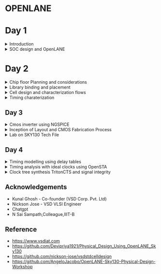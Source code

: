 # OPENLANE
# Day 1

<details>
  <summary>
    Introduction
  </summary>
**RISC-V Architecture**

RISC-V is an open-source instruction set architecture (ISA) designed for use in computer processors. It's named after the five "RISC" principles: Reduced Instruction Set Computing. Unlike proprietary ISAs like x86 (used by Intel and AMD) and ARM (used by various companies, including Apple and Qualcomm), RISC-V is open and freely available for anyone to use, modify, and implement. So C program will compile into assembly language and then converted into binary format. This binary will execute on the layout itself.

RISC-V is a versatile and open ISA that has the potential to disrupt the semiconductor industry by democratizing processor design and enabling a wide range of applications. Its openness, simplicity, and flexibility make it an attractive choice for both industry professionals and educational institutions. 




**Simplified RTL2GDS flow**


![rtlflow](https://github.com/IIITB-ARUL/OPENLANE/assets/140998631/7aee3c43-cf1c-407b-83a0-f60aedbecfa3)

**Synthesis**- Synthesis translates the design RTL into circuits made out of components from standard cell library.Here the high level HDL code is converted into gatelevel netlist.Gatelevel netlist is the functional equivalent of RTL.

Example:

```
always @(posedge clk)
  if(c)
    q<=a;
  else
    q<=b;
```
The synthesization of the above verilog code is

![synthesis](https://github.com/IIITB-ARUL/OPENLANE/assets/140998631/7b9bc10f-6d91-4497-b9e7-f0e19733d117)

**Standard Cells**-These are the building blocks of the standard cell library.These are pre-designed, pre-characterized, and pre-verified collections of logic gates and flip-flops that can be used as building blocks for creating digital logic circuits.These are available in different sizes and different flavours  to accommodate different design requirements.

These cells have regulaar layout which has fixed height whereas the width is a discrete variable.Each cell has different models or views which are utilized by  the EDA tools.One of the views is liberty view which consists  of delay model,power model,etc.



![stdcell](https://github.com/IIITB-ARUL/OPENLANE/assets/140998631/3108e86e-741e-43c6-8f20-4260bfb168a7)





**Floor Planning**-The main obejective of floor planning is to plan silicon area and robust power distribution.Floorplanning sets the foundation for subsequent steps in the physical design process, such as placement and routing.
Floorplanning includes the allocation of input and output pads or pins, ensuring that they are accessible for external connections and follow design rules, such as avoiding signal contention.

**Macro Floor Planning**-Macro floorplanning focuses specifically on the placement and arrangement of large functional blocks or macros within the chip. Macros are predefined, often complex modules or IP blocks.

**Chip Floor Planning**-Chip floorplanning involves the placement of all components and functional blocks on the entire semiconductor chip, from the highest hierarchy down to the individual standard cells.

**Placement**-Placement involves determining the specific locations and orientations of all the individual components, such as standard cells, macros, I/O pads, and other functional blocks, within the semiconductor chip's layout.
Components has to be placed close to each other to reduce interconnect delay to enable successful routing.

*Gobal Placement*

Here components are positoned optimally.Cells may overlap and also can go offrows.

*Detailed Placement*

Here the positions are obtained form the positions achieved by the global placement and altered minimally.

**Clock tree synthesis**-Its primary purpose is to create a well-structured and efficient clock distribution network throughout the chip. The clock tree ensures that clock signals reach all the sequential elements (e.g., flip-flops) with minimal skew, jitter, and power consumption.
>clock source - roots,clock elements - leaves.


**Routing**-Routing is a fundamental step in the physical design of integrated circuits (ICs) that follows placement and is responsible for creating the physical connections between various components, such as standard cells, macros, and I/O pads, on the semiconductor chip. Routing aims to establish the pathways for both the signal and power/ground nets, ensuring that signals can flow correctly between different parts of the chip while adhering to design constraints and rules.

**Physical verification**-Physical verification, also known as design rule checking (DRC) and layout versus schematic (LVS) checking, is concerned with the correctness and manufacturability of the physical layout of the IC. It involves ensuring that the layout adheres to the design rules and constraints of the semiconductor fabrication process. 

**Timing verification**-Timing verification is concerned with the performance and functionality of the IC with respect to timing requirements. It ensures that the design meets specified timing constraints and operates correctly under various conditions. 

**Sign-off**-Sign-off involves a comprehensive set of checks, analyses, and reviews to ensure that the design meets all specifications, performance targets, and manufacturing requirements. 

**GDSII File  Generation**-Once the layout is verified and passes all checks, the final step is to generate the GDSII file format, which represents the complete physical layout of the chip. The GDSII file contains the geometric information necessary for fabrication, including the shapes, layers, masks, and other relevant details.

</details>



<details>
  <summary>
    SOC design and OpenLANE
  </summary>
  

**OpenLane and Strive chipsets**

OpenLane is an open-source digital ASIC (Application-Specific Integrated Circuit) design flow and toolchain that helps engineers and designers automate the process of designing and manufacturing custom integrated circuits. It is primarily used for creating semiconductor chips for various applications, such as microprocessors, memory chips, and custom ASICs.

![strivefamily](https://github.com/IIITB-ARUL/OPENLANE/assets/140998631/1e821aee-b987-4814-ad00-0d77c7689140)


**OpenLane ASIC Flow**

![olasicflow](https://github.com/IIITB-ARUL/OPENLANE/assets/140998631/bcc8a481-0fd8-49ff-819b-645db677e6b4)



**OpenLane Installation**

**Installation of dependencies**

```
sudo apt-get update
sudo apt-get upgrade
sudo apt install -y build-essential python3 python3-venv python3-pip make git
```

**Docker Installation**

```
sudo apt install apt-transport-https ca-certificates curl software-properties-common
curl -fsSL https://download.docker.com/linux/ubuntu/gpg | sudo gpg --dearmor -o /usr/share/keyrings/docker-archive-keyring.gpg

echo "deb [arch=amd64 signed-by=/usr/share/keyrings/docker-archive-keyring.gpg] https://download.docker.com/linux/ubuntu $(lsb_release -cs) stable" | sudo tee /etc/apt/sources.list.d/docker.list > /dev/null

sudo apt update
sudo apt install docker-ce docker-ce-cli containerd.io
sudo docker run hello-world

sudo groupadd docker
sudo usermod -aG docker $USER
sudo reboot 


# Check for installation
sudo docker run hello-world
```

**Installation of OpenLane**

```
cd $HOME
git clone https://github.com/The-OpenROAD-Project/OpenLane --recurse-submodules 
cd OpenLane
make
make test
cd /home/arulvignesh/OpenLane/designs/ci
cp -r * ../
```  

**Synthesis in OpenLane**

```
cd ~/OpenLane
make mount
./flow.tcl -interactive
package require openlane 0.9
prep -design picorv32a
run_synthesis

```

Synthesis statistics:

![reports](https://github.com/IIITB-ARUL/OPENLANE/assets/140998631/5ac46367-4731-4aa2-93cb-49f361b43bd1)



>Flop ratio = Number of D Flip flops/total Number of cells    =  1596/10104   = 0.1579

            
             


             
</details>




# Day 2

<details>
  <summary>
    Chip floor Planning and considerations
  </summary>

**Width and height of core and die**-Core is where the logic blocks are placed and this seats at the center of the die. The width and height depends on dimensions of each standard cells on the netlist. **Utilization factor is (area occupied by netlist)/(total area of the core)**. In practical scenario, utilization factor is 0.5 to 0.6. This is space occupied by netlist only, the remaining space is for routing and more additional cells. **Aspect ratio is (height)/(width)** of core, so only aspect ratio of 1 will produce a square core shape.

**Preplaced Cells**-These are reusable complex logicblocks or modules or IPs or macros that is already implemented (memory, clock-gating cell, mux, comparator...) . The placement on the core is user-defined and must be done before placement and routing (thus preplaced cells). The automated place and route tools will not be able to touch and move these preplaced cells so this must be very well defined

**Decoupling capacitors**-During a logic state change an increased demand on current behavior happens. Resistance in a non-idea circuit means there are multiple voltage drops betwen the supply and logic circuit.

>Noise Margin : voltages should be inside a logic margin value (NM_l or NM_h) do be detected as 0 or 1, respectively. Voltage drops can affect the result for the logic outcome (undefined region). Decoupling capacitors are placed next to the preplaced cells to prevent the voltage drops during transition.


![decap](https://github.com/IIITB-ARUL/Physical_design_using_OPENLANE/assets/140998631/2df18d9c-f43a-49f4-8703-1ca9e025ea62)



**Power Planning**-Power Planning Decoupling capactor for sourcing logic blocks with enough current is not feasible to be applied all over the chip but only on the critical elements (preplaced complex logicblocks). Large number of elements switching to logic 0 might cause ground bounce due to large amount of current that needs to be sink at the same time, and switcing to logic 1 might cause voltage droop due to not enough current from the powersource to source needed current of all elements. Ground bounce and voltage droop might cause the voltage to not be within the noise margin range. The solution is to have multiple powersource taps (power mesh) where elements can source current from the nearest VDD and sink current to the nearest VSS tap. This is the reason why most chips have multiple powersource pins.



**Pin placement**-Taking into account the inputs, outputs and preplaced cells, the netlist is defined (via VHDL/Verilog).
Normally input and output pins are placed at opposite sides of the core.
Pin placement also depends on where the logic blocks are placed - this requires a full understanding of the design.
The communication ("handshake") between frontend team (that defined the network connectivity) and backend team (that defines the pin placement) is also critical.
Clock ports are bigger in size, as the clock drives the flip flops and require more current/less resistance.



Floorplan envrionment variables or switches:

    FP_CORE_UTIL - floorplan core utilisation
    FP_ASPECT_RATIO - floorplan aspect ratio
    FP_CORE_MARGIN - Core to die margin area
    FP_IO_MODE - defines pin configurations (1 = equidistant/0 = not equidistant)
    FP_CORE_VMETAL - vertical metal layer
    FP_CORE_HMETAL - horizontal metal layer


![floorplan](https://github.com/IIITB-ARUL/Physical_design_using_OPENLANE/assets/140998631/fbd35697-9616-4dfe-b014-db930b7e1138)



**Lab**

**Run floorplan on OpenLane:** `% run_floorplan`


Floorplan envrionment variables or switches:

    FP_CORE_UTIL - floorplan core utilisation
    FP_ASPECT_RATIO - floorplan aspect ratio
    FP_CORE_MARGIN - Core to die margin area
    FP_IO_MODE - defines pin configurations (1 = equidistant/0 = not equidistant)
    FP_CORE_VMETAL - vertical metal layer
    FP_CORE_HMETAL - horizontal metal layer

 
**Check the results.** The output of this stage is `runs/[date]/results/floorplan/picorv32.def` which is a [design exchange format](https://teamvlsi.com/2020/08/def-file-in-vlsi-design-exchange.html), containing the die area and positions. 
```
...........
DESIGN picorv32a ;
UNITS DISTANCE MICRONS 1000 ;
DIEAREA ( 0 0 ) ( 660685 671405 ) ;
............
```
The die area here is in database units and 1 micron is equivalent to 1000 database units. **Thus area of the die is (660685/1000)microns\*(671405/1000)microns = 443587 microns squared.** 

**View the layout on magic**. Open def file using `magic`:  

```
magic -T /home/arulvignesh/OpenLane/vsdstdcelldesign/libs/sky130A.tech lef read tmp/merged.nom.lef def read results/floorplan/picorv32a.def &

```
![floorplan1](https://github.com/IIITB-ARUL/Physical_design_using_OPENLANE/assets/140998631/601facbc-1d47-4f34-9b93-2c7344326bf4)
![floorplan2](https://github.com/IIITB-ARUL/Physical_design_using_OPENLANE/assets/140998631/d079cbf6-7966-4366-8002-e2f99b30c7ad)
![floorplan](https://github.com/IIITB-ARUL/Physical_design_using_OPENLANE/assets/140998631/9a94d940-f61a-461c-abe2-b2a73fe8b450)

To center the view, press "s" to select whole die then press "v" to center the view. Point the cursor to a cell then press "s" to select it, zoom into it by pressing 'z". Type "what" in `tkcon` to display information of selected object. These objects might be IO pin, decap cell, or well taps as shown below.  


![floorplan3](https://github.com/IIITB-ARUL/Physical_design_using_OPENLANE/assets/140998631/818c9f05-993e-4a6c-aafa-9ba96a1a5899)

</details>
<details>
  <summary>
    Library binding and placement
  </summary>


**Placement**

First we need to bind the netlist with physical cells. We have shapes for OR, AND and every cell for pratice purpose. But in reality we dont have such shapes, we have give an physical dimensions like rectangles or squares weight and width. This information is given in libs and lefs. Now we place these cells in our design by initilaising it.

![placement1](https://github.com/IIITB-ARUL/Physical_design_using_OPENLANE/assets/140998631/0cb284b4-ecec-45f2-8d07-dae5ab220739)
![placement2](https://github.com/IIITB-ARUL/Physical_design_using_OPENLANE/assets/140998631/d2126daf-d80d-4583-9c8a-d0dfd382dc14)



**Optimization**

The next step is placement. Once we initial the design, the logic cells in netlist in its physical dimisoins is placed on the floorplan. Placement is perfomed in 2 stages:

Global Placement: Cells will be placed randomly in optimal positions which may not be legal and cells may overlap. Optimization is done through reduction of half parameter wire length. Detailed Placement: It alters the position of cells post global placement so as to legalise them. Legalisation of cells is important from timing point of view.

Optimization is stage where we estimate the lenght and capictance, based on that we add buffers. Ideally, Optimization is done for better timing.

![placement3](https://github.com/IIITB-ARUL/Physical_design_using_OPENLANE/assets/140998631/d3f85659-9c29-4df4-bf4d-89016cc08b80)


**Run placement:** `% run_placement`. This commmand is a wrapper which does global placement (performed by RePlace tool), Optimization (by Resier tool), and detailed placement (by OpenDP tool). It displays hundreds of iterations displaying HPWL and OVFL. The algorithm is said to be converging if the overflow is decreasing. It also checks the legality. 

**View the output of this stage**. The output of this stage is `runs/[date]/results/placement/picorv32a.placement.def.` To see actual layout after placement, open def file using `magic`:  

```
magic -T /home/arulvignesh/Openlane/vsdstdcelldesign/libs/sky130A.tech lef read tmp/merged.nom.lef def read results/placement/picorv32.def &
```
![placementOL](https://github.com/IIITB-ARUL/Physical_design_using_OPENLANE/assets/140998631/86cd041a-7df4-4730-829e-4bb8d4646fbe)

![placementOL1](https://github.com/IIITB-ARUL/Physical_design_using_OPENLANE/assets/140998631/a3289db5-185c-43ba-a36d-0e63682e6363)
![placementOL2](https://github.com/IIITB-ARUL/Physical_design_using_OPENLANE/assets/140998631/c9c5e61e-5675-4984-9b0f-ab283bc5e71e)


</details>

<details>
  <summary>
    Cell design and characterization flows
  </summary>

**Library Characterization:**
Of all RTL-to-GDSII stages, one common thing that the EDA tool always need is data from the library of gates which keeps all standards cells (and, or, buffer gates,...), macros, IPs, decaps, etc. Same cells might have different flavors inside the library (different sizes, delays, threshold voltage). Bigger cell sizes means bigger drive strength to drive longer and thicker wires. Bigger threshold voltage (due to bigger size) will take more time to switch(slower clock) than those with smaller threshold voltage.  

A single cell needs to go through the cell design flow. The inputs to make a single cell comes from the foundry Process Design Kits:
 - DRC & LVS Rules = tech files and poly subtrate paramters (CUSTOME LAYOUT COURSE)
 - SPICE Models  = Threshold, linear regions, saturation region equations with added foundry parameters. Including NMOS and PMOS parameteres (Ciruit Deisgn and Spice simulation Course)
 - User defined Spec = Cell height (separation between power and ground rail), Cell width (depends on drive strength), supply voltage, metal layer requirement (which metal layer the cell needs to work)

The library cell developer must adhere to the rules given on the inputs so that when the cell is used on a real design, there will be no errors. Next is design the library cell:
1. Design the circuit function (Output: circuit design language (CDL))
2. Model the pmos and nmos that meets input library requirement
3. Layout the design using Euler's path and sticky diagram to produce best area. This can be done on `magic` layout tool.The outputs are:
   - GDSII (layout file)
   - LEF (defines the width and height of cell)
   - extract spice netlist .cir (parasitics of each element of cell: resistance, capacitance)
 Afte design is characterization using GUNA software, where the outputs are timing, noise, and power characterization.

</details>
<details>
  <summary>
    Timing charaterization
  </summary>


  ### Timing characterisation

In standard cell characterisation, One of the classification of libs is timing characterisation.

Timing defintion | Value
------------ | -------------
slew_low_rise_thr  | 20% value
slew_high_rise_thr |  80% value
slew_low_fall_thr | 20% value
slew_high_fall_thr | 80% value
in_rise_thr | 50% value
in_fall_thr | 50% value
out_rise_thr | 50% value
out_fall_thr | 50% value

### Propagation Delay and Transition Time

#### Propagation Delay:
The time difference between when the transitional input reaches 50% of its final value and when the output reaches 50% of its final value. Poor choice of threshold values lead to negative delay values. Even thought you have taken good threshold values, sometimes depending upon how good or bad the slew, the dealy might be still +ve or -ve.

```
Propagation delay = time(out_thr) - time(in_thr)
```
#### Transition Time:

The time it takes the signal to move between states is the transition time , where the time is measured between 10% and 90% or 20% to 80% of the signal levels.

```
Rise transition time = time(slew_high_rise_thr) - time (slew_low_rise_thr)

Low transition time = time(slew_high_fall_thr) - time (slew_low_fall_thr)
```


</details>

## Day 3
<details>
  <summary>
    Cmos inverter using NGSPICE
  </summary>


 Configurations on OpenLANE can be changed on the flight. For example, to change IO_mode to be not equidistant, use `% set ::env(FP_IO_MODE) 2;` on OpenLANE. The IO pins will not be equidistant on mode 2 (default of 1). Run floorplan again via `% run_floorplan` and view the def layout on magic. However, changing the configuration on the fly will not change the `runs/config.tcl`, the configuration will only be available on the current session. To echo current value of variable: `echo $::env(FP_IO_MODE)`


### Designing a Library Cell:
1. SPICE deck = component connectivity (basically a netlist) of the CMOS inverter.
2. SPICE deck values = value for W/L (0.375u/0.25u means width is 375nm and lengthis 250nm). PMOS should be wider in width(2x or 3x) than NMOS. The gate and supply voltages are normally a multiple of length (in the example, gate voltage can be 2.5V)  
3. Add nodes to surround each component and name it. This will be used in SPICE to identify a component.    

**Notes:**
 - Width is the length of source and drain. Length is the distance between source and drain
 - PMOS' hole carrier is slower than NMOS' electron carrier mobility, so to match the rise and fall time PMOS must be thicker (less resistance thus higher mobility) than NMOS  
 - A good refresher on MOSFETS and CMOS [is this video](https://www.youtube.com/watch?v=oSrUsM0hoPs) and [this site.](http://courseware.ee.calpoly.edu/~dbraun/courses/ee307/F02/02_Shelley/Section2_BasilShelley.htm)

### SPICE Deck Netlist Description:  

![cmos](https://github.com/IIITB-ARUL/Physical_design_using_OPENLANE/assets/140998631/f4353e82-90e6-42c7-b778-e234674dd365)

**Notes:**
 - Syntax for the PMOS and NMOS descriptiom:
     - `[component name] [drain] [gate] [source] [substrate] [transistor type] W=[width] L=[length]`
 - All components are described based on nodes and its values
 - `.op` is the start of SPICE simulation operation where Vin will be sweep from 0 to 2.5 with 0.5 steps
 - `tsmc_025um_model.mod` is the model file containing the technological parameters for the 0.25um NMOS and PMOS
The steps to simulate in SPICE:
```
source [filename].cir
run
setplot 
dc1 
plot out vs in 
```  

### SPICE Analysis for Switching Threshold and Propagation Delay:
CMOS robustness depends on:  

1. Switching threshold = Vin is equal to Vout. This the point where both PMOS and NMOS is in saturation or kind of turned on, and leakage current is high. If PMOS is thicker than NMOS, the CMOS will have higher switching threshold (1.2V vs 1V) while threshold will be lower when NMOS becomes thicker.

2. Propagation delay = rise or fall delay

DC transfer analysis is used for finding switching threshold. SPICE DC analysis below uses DC input of 2.5V. Simulation operation is DC sweep from 0V to 2.5V by 0.05V steps:
```
Vin in 0 2.5
*** Simulation Command ***
.op
.dc Vin 0 2.5 0.05
```  
Below is the result of SPICE simulation for DC analysis, the line intersection is the switching threshold:  

![cmos1](https://github.com/IIITB-ARUL/Physical_design_using_OPENLANE/assets/140998631/e1a3308c-d13f-4d81-a143-8aacb7756c0d)




Meanwhile, transient analysis is used for finding propagation delay. SPICE transient analysis uses pulse input: 
1. starts at 0V
2. ends at 2.5V
3. starts at time 0
4. rise time of 10ps
5. fall time of 10ps
6. pulse-width of 1ns
7. period of 2ns  

![cmos2](https://github.com/IIITB-ARUL/Physical_design_using_OPENLANE/assets/140998631/a63347c5-75d4-49e9-af26-db8fa98bce28)

The simulation operation has 10ps step and ends at 4ns:  

```
Vin in 0 0 pulse 0 2.5 0 10p 10p 1n 2n 
*** Simulation Command ***
.op
.tran 10p 4n
```  
Below is the result of SPICE simulation for transient analysis:

![cmos3](https://github.com/IIITB-ARUL/Physical_design_using_OPENLANE/assets/140998631/a42e7ef4-f5c2-4718-985f-a2fb4ad1dddf)

























</details>


<details>
  <summary>
Inception of Layout and CMOS Fabrication Process  </summary>














 ### CMOS Fabrication Process (16-Mask CMOS Process):  
 **1. Selecting a substrate** = Layer where the IC is fabricated. Most commonly used is P-type substrate  
 **2. Creating active region for transistor** = Separate the transistor regions using SiO2 as isolation
  - Mask 1 = Covers the photoresist layer that must not be etched away (protects the two transistor active regions)
  - Photoresist layer = Can be etched away via UV light  
  - Si3N4 layer = Protection layer to prevent SiO2 layer to grow during oxidation (oxidation furnace)  
  - SiO2 layer = Grows during oxidation (LOCOS = Local Oxidation of Silicon) and will act as isolation regions between transistors or active regions  
  
![cmos4](https://github.com/IIITB-ARUL/Physical_design_using_OPENLANE/assets/140998631/6d201027-5edb-42fb-b559-a59b9d2d10a4)

 **3. N-Well and P-Well Fabrication** = Fabricate the substrate needed by PMOS (N-Well) and NMOS (P-Well)  
  - Phosporus (5 valence electron) is used to form N-well  
  - Boron (3 valence electron) is used to form P-Well.  
  - Mask 2 protects the N-Well (PMOS side) while P-Well (NMOS side) is being fabricated then Mask 3 while N-Well (PMOS side) is being fabricated
   
![cmos5](https://github.com/IIITB-ARUL/Physical_design_using_OPENLANE/assets/140998631/3cb7d833-3002-41de-8885-a1b9990a0106)

 **4. Formation of Gate** = Gate fabrication affects threshold voltage. Factors affecting threshold voltage includes:    
 
![cmos6](https://github.com/IIITB-ARUL/Physical_design_using_OPENLANE/assets/140998631/08192c17-df5a-4513-95fe-b42ba36b3622)

Main parameters are:
  - Doping Concentration = Controlled by ion implantation (Mask 4 for Boron implantation in NMOS P-Well and Mask 5 for Arsenic implantation in PMOS N-Well)
  - Oxide capacitance = Controlled by oxide thickness  (SiO2 layer is removed then rebuilt to the desire thickness)  
  
 Mask 6 is for gate formation using polysilicon layer.
 
![cmos7](https://github.com/IIITB-ARUL/Physical_design_using_OPENLANE/assets/140998631/49de0092-8946-4db6-a98a-daeedaa8b8ff)
**5. Lightly Doped Drain formation** = Before forming the source and drain layer, lightly doped impurity is added: 
 - Mask 7 for N- implantation (lightly doped N-type) for NMOS 
 - Mask 8 for P- implantation (lightly doped P-type) for PMOS.  
Heavily doped impurity (N+ for NMOS and P+ for PMOS) is for the actual source and drain but the lightly doped impurity will help maintain spacing between the source and drain and prevent hot electron effect and short channel effect. 

![cmos8](https://github.com/IIITB-ARUL/Physical_design_using_OPENLANE/assets/140998631/8a54d16a-43ba-4262-87a7-3cf575fe35bc)
**6. Source and Drain Formation** = Mask 9 is for N+ implantation and Mask 10 for P+ implantation  
 - Channeling is when implantations dig too deep into substrate so add screen oxide before implantation
 - The side-wall spacers maintains the N-/P- while implanting the N+/P+    
 
![cmos9](https://github.com/IIITB-ARUL/Physical_design_using_OPENLANE/assets/140998631/edf6646a-79d2-4d44-88b6-3af86d69938e)

**7. Form Contacts and Interconnects** =  TiN is for local interconnections and also for bringing contacts to the top. TiS2 is for the contact to the actual Drain-Gate-Source. Mask 11 is for etching off the TiN interconnect for the first layer contact. 

![cmos10](https://github.com/IIITB-ARUL/Physical_design_using_OPENLANE/assets/140998631/7a631789-8398-4328-9224-6f5b8dced37d)

**8. Higher Level Metal Formation** = We need to planarize first the layer via CMP before adding a metal interconnect. Aluminum contact is used to connect the lower contact to higher metal layer. Process is repeated until the contact reached the outermost layer.
 - Mask 12 is for first contact hole
 - Mask 13 is for first Aluminum contact layer
 - Mask 14 is for second contact hole
 - Mask 15 is for second Aluminum contact layer. Mask 16 is for making contact to topmost layer. 
 
![cmos11](https://github.com/IIITB-ARUL/Physical_design_using_OPENLANE/assets/140998631/32e288b1-ecd8-4891-9391-71181b8e07f9)























  
</details>


<details>
  <summary>
Lab on SKY130 Tech File
  </summary>





### Layout and Metal Layers:

When polysilicon crosses N-diffusion/P-diffusion (diffusion is also called implantation), then an NMOS/PMOS is created. [Explained here](https://electronics.stackexchange.com/questions/223973/why-diffusions-in-cmos-cad-tool-magic-is-continuous) is the reason why the diffusion layer of source and drain "seems" to be connected under the polysilicon (diffusion layer for source and drain supposedly be separated).


The first layer is local-interconnect layer or local-i then metal 1 to 5. [Here is the process stack diagram](https://skywater-pdk.readthedocs.io/en/main/rules/assumptions.html) of sky130nm PDK. Metal 1 is for Power and Ground lines. `Nsubstratecontact` connects the N-well to locali. `licon` connects the locali to metal1.Locali is for local connections of cells. 

The layer hierarchy for NMOS is: Psubstrate -> Psubstrate Diffusion (psd) -> Psubstrate Contact (psc) -> Local-interconnect (li) -> Mcon -> Metal1. For poly: Poly -> Polycontact -> Locali. P-substrate diffusion an N-substrate diffusion is also referred to as P-tap and N-tap. 

The output of the layout is the LEF file. [LEF (Library Exchange Format)](https://teamvlsi.com/2020/05/lef-lef-file-in-asic-design.html) is used by the router tool in PnR design to get the location of standard cells pins to route them properly. So it is basically the abstract form of layout of a standard cell. `picorv32a/runs/[DATE]/tmp` contains the merged lef files (cell LEF and tech LEF). Notice how metal layer directon (horizontal or vertical) is alternating. Also, metal layer width and thickness is increasing. 

### Magic Commands:  
- Left click = lower-left corner of box  
- Right click = upper-right corner of box  
- "z" = zoom in, "Z" = zoom out, "ctrl + z" = zoom into the box 
- Middle click on empty area will turn the box into empty (similar to erasing it)
- "s" three times will select all geometries electrically connected to each other  
- `:box` = display parameters of selected box  
- `:grid` 0.5um 0.5um = turn on/off and set grid   
- `:snap user` = snap based on current grid  
- `:help snap` = display help for command  
- `:drc style drc(full)` = use all DRC when doing DRC checking
- `:paint poly` = paint "poly" to current box
- `:drc why` = show drc violation inside selected area (white dots are DRC violations )
- `:erase poly` = delete poly inside the box
- `:select area` = select all geometries inside the box
- `:copy n 30` = copy selected geometries to North by 30 grid steps
- `:move n 1` = move selected geometries to North by 1 step ("." to move more, "u" to undo)  
- `: select cell _08555_` = select a particular cell instance (e.g. cell \_08555_ which can be searched in the DEF file)
- `:cellname allcells` = list all cells in the layout
- `:cellname exists sky130_fd_sc_hd__xor3_4` = check if a cell exists 
- `:drc why` = show DRC violation and also the DRC name which can be referenced from [Sky130 PDK Periphery Rules](https://skywater-pdk.readthedocs.io/en/main/rules/periphery.html#rules-periphery--page-root).



### Lab - Slew Rate and Propagation Delay Characterization:

The task is to characterize a sample inverter cell by its slew rate and propagation delay.  



 View the mag file using magic `magic -T sky130A.tech sky130_inv.mag &`:  
 
 
![magiclayout](https://github.com/IIITB-ARUL/Physical_design_using_OPENLANE/assets/140998631/23f7ab5f-e1f2-4e45-afa3-d593265d2981)


 Make an extract file `.ext` by typing `extract all` in the tkon terminal. 
 Extract the `.spice` file from this ext file by typing `ext2spice cthresh 0 rthresh 0` then `ext2spice` in the tcon terminal.  


We then modify the spice file to be able to plot a transient response:

```
* SPICE3 file created from sky130_inv.ext - technology: sky130A

.option scale=0.01u
.include ./libs/pshort.lib
.include ./libs/nshort.lib

* .subckt sky130_inv A Y VPWR VGND
M0 Y A VGND VGND nshort_model.0 ad=1435 pd=152 as=1365 ps=148 w=35 l=23
M1 Y A VPWR VPWR pshort_model.0 ad=1443 pd=152 as=1517 ps=156 w=37 l=23
C0 A VPWR 0.08fF
C1 Y VPWR 0.08fF
C2 A Y 0.02fF
C3 Y VGND 0.18fF
C4 VPWR VGND 0.74fF
* .ends

* Power supply 
VDD VPWR 0 3.3V 
VSS VGND 0 0V 

* Input Signal
Va A VGND PULSE(0V 3.3V 0 0.1ns 0.1ns 2ns 4ns)

* Simulation Control
.tran 1n 20n
.control
run
.endc
.end
```  

Open the spice file by typing `ngspice sky130A_inv.spice`. Generate a graph using `plot y vs time a` :  


![ngspice1](https://github.com/IIITB-ARUL/Physical_design_using_OPENLANE/assets/140998631/240baa41-403e-4033-810a-3a51a54c8362)


![ngspice2](https://github.com/IIITB-ARUL/Physical_design_using_OPENLANE/assets/140998631/ca26218f-111a-4678-a71a-880cae1ff4b2)



Using this transient response, we will now characterize the cell's slew rate and propagation delay:  
- Rise Transition [output transition time from 20%(0.66V) to 80%(2.64V)]:
    - **Tr_r = 2.19981ns - 2.15739ns = 0.04242 ns**  


- Fall Transition [output transition time from 80%(2.64V) to 20%(0.66V)]:
   - **Tr_f = 4.0672ns - 4.04007ns = 0.02713ns**   


- Rise Delay [delay between 50%(1.65V) of input to 50%(1.65V) of output]:
   - **D_r = 2.18197ns - 2.15003ns = 0.03194ns**   


- Fall Delay [delay between 50%(1.65V) of input to 50%(1.65V) of output]:
   - **D_f = 4.05364ns - 4.05001ns =0.00363ns**  
  


DRC Challenges
==============

Under this section, we will go over

- In-depth overview of Magic's DRC engine
- Introduction to Google/Skywater DRC rules
- Lab : Warm-up exercise : Fixing a simple rule error
- Lab : Main exercie : Fixing or create a complex error

Introdution to Magic and Skywater PDK
====================================
For running the DRC we need to have an understanding of the technology node we are working on. For this one can refer the following

- Magic --> [link]([https://www.github.com](http://opencircuitdesign.com/magic/))
- Skywater PDK 
- Github Repo for Skywater PDK --> [github](https://github.com/google/skywater-pdk)

Lab Setup
========

- Setup to view the layouts
- For extracting and generating views, Google/skywater repo files were built with Magic
- Technology file dependency is more for any layout. hence, this file is created first.
- Since, Pdk is still under development, there are some unfinished tech files and these are packaged for magic along with lab exercise layout and bunch of stuff into the tar ball
```
wget http://opencircuitdesign.com/open_pdks/archive/drc_tests.tgz
```
- Once we have downloaded the archive in the home directory, we extract it to get the lab .mag files
- There is a hidden file ``.magicrc`` which directs to the various resources for the lab work ahead.

MAGIC
=====

- Run Magic.For better graphic use, the command belwo is used:
```
magic -d XR
```
- To open a file we can load the file as such:
![image](https://github.com/akul-star/Advanced-Physical-Design/assets/75561390/1a5c9ee6-4bc9-4010-8949-fec441ed40d8)

- Other way to load it is by defining the name while running magic.
```
magic -d XR <file_name>.mag
```

- We will open up met3.mag
- We see multiple independent example metal layouts with some DRC errors. We can refer these errors in the the Skywater PDK design rules which are flageed in the DRC engine.
- We can make a frame around a metal region and in command window write drc why --> this gives us the DRC violated.
![image](https://github.com/akul-star/Advanced-Physical-Design/assets/75561390/64ced32f-ff4b-49a0-87d7-de23971032ec)


- Magic uses a lot of derived layers. To see these layers we can make a large box area and use following commands to see metal cut
```
cif see VIA2
```
LAB
===

**Exercise-1**
- Load the poly.mag
- Check the drc violation for poly.9
- Refer the error using skywater pdk design rules
   - We find that distance between regular polysilicon & poly resistor should be 22um but it is showing 17um and still no errors . We should go to sky130A.tech file and modify as follows to detect this error.
- In line this,
```
*******************************************************
spacing npres *nsd 480 touching_illegal \
	"poly.resistor spacing to N-tap < %d (poly.9)"
*******************************************************
```
- Edit as shown.
```
*******************************************************
spacing npres allpolynonres 480 touching_illegal \
	"poly.resistor spacing to N-tap < %d (poly.9)"
*******************************************************
```

- Now the second edit. In line this.
```
*******************************************************
spacing xhrpoly,uhrpoly,xpc alldiff 480 touching_illegal \
	"xhrpoly/uhrpoly resistor spacing to diffusion < %d (poly.9)"
*******************************************************
```
- Edit as shown.

```
*******************************************************
spacing xhrpoly,uhrpoly,xpc allpolynonres 480 touching_illegal \
	"xhrpoly/uhrpoly resistor spacing to diffusion < %d (poly.9)"
*******************************************************
```
- After this, we tech load ``sky130.tech`` file and execute ``drc check``

![image](https://github.com/akul-star/Advanced-Physical-Design/assets/75561390/baacdb4a-831c-4cc4-aad1-12e46bba55e9)

- We can select poly.9 and ``run drc`` why to check for errors. Now it fine.
![image](https://github.com/akul-star/Advanced-Physical-Design/assets/75561390/f65ef446-ab80-46d2-9c38-32c9f590324c)


  
</details>



## Day 4

<details>
  <summary>
    Timing modelling using delay tables
  </summary>



To run previous flow, add tag to prep design:
```
prep -design picorv32a -tag [date]
```
**Extracting the LEF File:**
PnR tool does not need all informations from the `.mag` file like the logic part but only PnR boundaries, power/ground ports, and input/output ports. This is what a [LEF file](https://teamvlsi.com/2020/05/lef-lef-file-in-asic-design.html) actually contains. So the next step is to extract the LEF file from Magic. But first, we need to follow guidelines of the PnR tool for the standard cells:
 - The input and output ports lies on the intersection of the horizontal and vertical tracks (ensure the routes can reach that ports). 
 - The width of the standard cell must be odd multiple of the tracks horizontal pitch and height must be odd multiples of tracks vertical pitch   
 
 To check these guidelines, we need to change the grid of Magic to match the actual metal tracks. The `cd .volare/sky130A/libs.tech/openlane/sky130_fd_sc_hd/tracks.info` contains those metal informations.   


 The file consists of 

```
  li1 X 0.23 0.46  //0.46um is the width  
  li1 Y 0.17 0.34  //0.34um is the height 
  met1 X 0.17 0.34
  met1 Y 0.17 0.34
  met2 X 0.23 0.46
  met2 Y 0.23 0.46
  met3 X 0.34 0.68
  met3 Y 0.34 0.68
  met4 X 0.46 0.92
  met4 Y 0.46 0.92
  met5 X 1.70 3.40
  met5 Y 1.70 3.40
```
1. Use `grid` command inside the tkon terminal to match the tracks informations:
```
 grid 0.46um 0.34um 0.23um 0.17um 
````

![grid1](https://github.com/IIITB-ARUL/Physical_design_using_OPENLANE/assets/140998631/5fd75363-a233-40c0-9bb5-9801768326aa)



### Delay Table:  

In order to avoid large skew between endpoints of a clock tree (signal arrives at different point in time):
 - Buffers on the same level must have same capacitive load to ensure same timing delay or latency on the same level. 
 - Buffers on the same level must also be the same size (different buffer sizes -> different W/L ratio -> different resistance -> different RC constant -> different delay).    
 
 ![image](https://user-images.githubusercontent.com/87559347/188773408-e503023f-0288-4993-a68a-5f20bccb886c.png)


Buffers on different level will have different capacitive load and buffer size but as long as they are the same load and size on the same level, the total delay for each clock tree path will be the same thus skew will remain zero. **This means different levels will have varying input transition and output capacitive load and thus varying delay.** 

Delay tables are used to capture the timing model of each cell and is included inside the liberty file. The main factor in delay is the output slew. The output slew in turn depends on **capacitive load** and **input slew**. The input slew is a function of previous buffer's output cap load and input slew and it also has its own transition delay table.

![image](https://user-images.githubusercontent.com/87559347/188783693-423bd170-dd0b-4f2f-9652-8fae9418df31.png)

Notice how skew is zero since delay for both clock path is x9'+y15.


  
</details>



<details>
  <summary>
    Timing analysis with ideal clocks using OpenSTA
  </summary>



 ### Timing Analysis (Pre-Layout STA using Ideal Clocks):
Pre-layout STA will not yet include effects of clock buffers and net-delay due to RC parasitics (wire delay will be derived from PDK library wire model).    
![image](https://user-images.githubusercontent.com/87559347/189510818-050c6b22-a319-4969-a23e-c82c57ebd4ff.png)  

Setup timing analysis equation is:  
```
Θ < T - S - SU
```  

- Θ =  Combinational delay which includes clk to Q delay of launch flop and internal propagation delay of all gates between launch and capture flop  
- T = Time period, also called the required time
- S = Setup time. As demonstrated below, signal must settle on the middle (input of Mux 2) before clock tansists to 1 so the delay due to Mux 1 must be considered, this delay is the setup time. 
![image](https://user-images.githubusercontent.com/87559347/189511212-8e1ea86f-b2d6-4a68-9948-7d9999087886.png)
- SU = Setup uncertainty due to jitter which is temporary variation of clock period. This is due to non-idealities of PLL/clock source.

  

Pre-Layout STA with OpenSTA:
STA can either be **single corner** which only uses the `LIB_TYPICAL` library which is the one used in pre-layout(pos-synthesis) STA or **multicorner** which uses `LIB_SLOWEST`(setup analysis, high temp low voltage),`LIB_FASTEST`(hold analysis, low temp high voltage), and `LIB_TYPICAL` libraries. 

1. Run STA engine using OpenROAD (which in turn calls OpenSTA): run OpenROAD first then source `/openlane/scripts/openroad/sta.tcl` which contains the OpenROAD commands for single corner STA. This file also contains the path to the [SDC file](https://teamvlsi.com/2020/05/sdc-synopsys-design-constraint-file-in.html) which specifies the actual timing constraints of the design. 
![image](https://user-images.githubusercontent.com/87559347/189568030-f442a238-21e8-4fc1-b5d0-22de00b11af9.png)
The result of running STA in OpenROAD will be exactly the same as the log result of STA after running `run_synthesis` inside OpenLane. Observe the delay:
![image](https://user-images.githubusercontent.com/87559347/189686801-46a9fb96-9be6-40c7-b62a-da3160489cb0.png)

2. To reduce negative slack, focus on large delays. Notice how net `_02682_` has big fanout of 5. Use `report_net -connections _02682_` to display connections. First thing we can do is to go back to OpenLane and reduce fanouts by `set ::env(SYNTH_MAX_FANOUT) 4` then `run_synthesis` again. As shown below, wns is reduced from -1.35ns to -0.82ns.  
![image](https://user-images.githubusercontent.com/87559347/189788023-9f6d85a9-a769-4b54-b156-2fa7b8980178.png)

3. To further reduce the negative slack, we can also try upsizing the cell with high fanout so bigger driver will be used. High fanout results in high load cap which then results in high delay. But since we cannot change the load cap, we can just change the cell size to better drive that large cap load for less delay. As shown below, cell `_41882_` has a high cap load of 0.04nF and this causes a large delay due to `buf_1` not having enough drive strength to drive that high cap load. We can try upsizing the `buf_1` to `buf_4` (listed on the used liberty files are all cells which you can choose) inside OpenSTA: `replace_cell _41882_ sky130_fd_sc_hd__buf_4` 
![image](https://user-images.githubusercontent.com/87559347/189793281-6acff965-b4d1-48a8-a6c3-17d312f901a2.png)

This can be done iteratively until desired slack is reached, this is called timing ECO (Engineering Change Order). To extract the modified verilog netlist: `write_verilog designs/picorv32a/runs/RUN_2022.09.14_05.18.35/results/synthesis/picorv32.v`. Beware that upsizing the cell will naturally increase core size. 

### Summary of OpenSTA Commands:  
```
report_net -connections _02682_
replace_cell _41882_ sky130_fd_sc_hd__buf_4`
report_checks -fields {cap slew nets} -digits 4
report_checks -from _18671_ -to _18739_ -fields {cap slew nets} -digits 4
report_wns
report_tns
report_worst_slack -max
write_verilog designs/picorv32a/runs/RUN_2022.09.14_05.18.35/results/synthesis/picorv32.v
```
</details>


<details>
      <summary> Clock tree synthesis TritonCTS and signal integrity </summary>

---

Clock Tree Synthesis (CTS) plays a vital role in the creation of integrated circuits (ICs), particularly in the realm of digital electronics, where precise timing is of utmost importance. CTS involves the establishment of an organized network or structure of pathways for distributing the clock signal within the IC. This meticulous process guarantees that the clock signal effectively reaches all the sequential components, such as flip-flops and registers, in a synchronized and punctual fashion.

It can be implemeted in various ways and the choice of the specific technique depends on the design requirements, constraints, and goals.
Some of the different types of approches to clock tree synthesis are:

- Balanced Tree CTS: The clock signal is spread out evenly, like branches of a tree. This helps ensure that all parts of the chip get the clock at about the same time, reducing timing problems. It's a straightforward method, but it might not save as much power as other methods.
- H-tree CTS: It is like a tree shape with the letter "H." It's great for spreading out clock signals across big chips. This tree structure helps make sure the timing is good and saves power, especially in large areas of the chip.
- Star CTS: In a star CTS, the clock signal is distributed from a single central point (like a star) to all the flip-flops. This approach simplifies clock distribution and minimizes clock skew but may require a higher number of buffers near the source.
- Mesh CTS: In a mesh CTS, clock wires are arranged in a mesh-like grid pattern, and each flip-flop is connected to the nearest available clock wire. It is often used in highly regular and structured designs, such as memory arrays. Mesh CTS can offer a balance between simplicity and skew minimization.
- Adaptive CTS: Adaptive CTS techniques adjust the clock tree structure dynamically based on the timing and congestion constraints of the design. This approach allows for greater flexibility and adaptability in meeting design goals but may be more complex to implement.

Crosstalk in VLSI
=================

Crosstalk in VLSI refers to unwanted interference or coupling between adjacent conductive traces or wires on an integrated circuit (IC) or chip. It occurs when the electrical signals on one wire influence or disrupt the signals on neighboring wires.Uncontrolled crosstalk can lead to data corruption, timing violations, and increased power consumption. Mitigation: VLSI designers employ various techniques to mitigate crosstalk, such as optimizing layout and routing, using appropriate shielding, implementing proper clock distribution strategies, and utilizing clock gating to reduce dynamic power consumption when logic is idle

Clock net sheilding in VLSI
===========================

Clock net shielding in VLSI refers to a technique used to protect the clock signal from interference or crosstalk. The clock signal is critical for synchronizing the operations of various components on a chip, and any interference can lead to timing issues and performance problems.
VLSI designers may use shielding techniques to isolate the clock network from other signals, reducing the risk of interference. This can include dedicated clock routing layers, clock tree synthesis algorithms, and buffer insertion to manage clock distribution more effectively.
VLSI designs often have multiple clock domains. Shielding and proper clock gating help ensure that clock signals do not propagate between domains, avoiding metastability issues and maintaining synchronization.

CTS LAB
=======
The below command is used to run CTS in OpenLANE.
```
run_cts
```
![run_cts](https://github.com/akul-star/Advanced-Physical-Design/assets/75561390/dbdd3e21-b2c4-4994-8196-4eb1a6b15eb0)


![image](https://github.com/akul-star/Advanced-Physical-Design/assets/75561390/427a0679-0ee3-4f14-adca-175ef6719174)

After CTS run, my slack values are ``setup:12.36, Hold:0.38``
Here also both values are not violating.


</details>


<!-- ACKNOWLEDGEMENTS -->
## Acknowledgements
* Kunal Ghosh - Co-founder (VSD Corp. Pvt. Ltd)
* Nickson Jose - VSD VLSI Engineer
* Chatgpt
* N Sai Sampath,Colleague,IIIT-B


## Reference

- https://www.vsdiat.com
- https://github.com/Devipriya1921/Physical_Design_Using_OpenLANE_Sky130
- https://github.com/nickson-jose/vsdstdcelldesign
- https://github.com/AngeloJacobo/OpenLANE-Sky130-Physical-Design-Workshop

